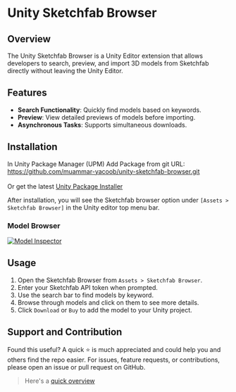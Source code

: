 # Unity Sketchfab Browser

## Overview
The Unity Sketchfab Browser is a Unity Editor extension that allows developers to search, preview, and import 3D models from Sketchfab directly without leaving the Unity Editor.

## Features
- **Search Functionality**: Quickly find models based on keywords.
- **Preview**: View detailed previews of models before importing.
- **Asynchronous Tasks**: Supports simultaneous downloads.

## Installation ##
In Unity Package Manager (UPM) Add Package from git URL:<BR>
https://github.com/muammar-yacoob/unity-sketchfab-browser.git<br><br>
Or get the latest [Unity Package Installer](../../releases)<br>

After installation, you will see the Sketchfab browser option under `[Assets > Sketchfab Browser]` in the Unity editor top menu bar.

### Model Browser
[![Model Inspector](./res/model-browser.png)](https://sketchfab.com/3d-models/starbutts-564e02a97528499388ca00d3c6bdb044)


## Usage
1. Open the Sketchfab Browser from `Assets > Sketchfab Browser`.
2. Enter your Sketchfab API token when prompted.
3. Use the search bar to find models by keyword.
4. Browse through models and click on them to see more details.
5. Click `Download` or `Buy` to add the model to your Unity project.

## Support and Contribution
Found this useful? A quick ⭐️ is much appreciated and could help you and others find the repo easier.
For issues, feature requests, or contributions, please open an issue or pull request on GitHub.
>Here's a [quick overview](https://youtu.be/GKQf8HgJRyM)
